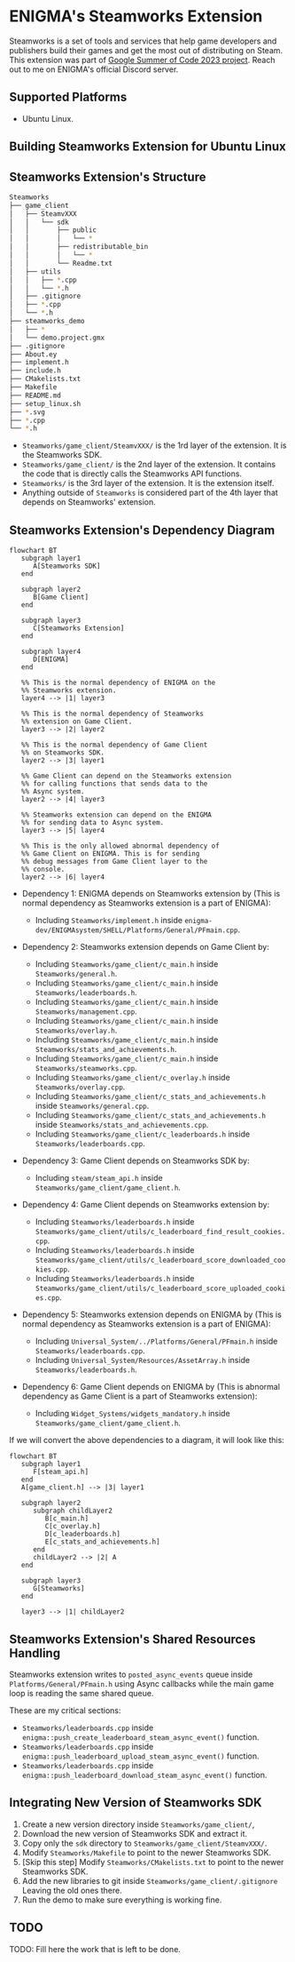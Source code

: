 # ENIGMA's Steamworks Extension

Steamworks is a set of tools and services that help game developers and publishers build their games and get the most out of distributing on Steam.
This extension was part of [Google Summer of Code 2023 project](https://summerofcode.withgoogle.com/programs/2023/projects/kHDskccO). Reach out to
me on ENIGMA's official Discord server.

## Supported Platforms

 - Ubuntu Linux.

## Building Steamworks Extension for Ubuntu Linux



## Steamworks Extension's Structure

```bash
Steamworks
├── game_client
│   ├── SteamvXXX
│   │   └── sdk
│   │       ├── public
│   │       │   └── *
│   │       ├── redistributable_bin
│   │       │   └── *
│   │       └── Readme.txt
│   ├── utils
│   │   ├── *.cpp
│   │   └── *.h
│   ├── .gitignore
│   ├── *.cpp
│   └── *.h
├── steamworks_demo
│   ├── *
│   └── demo.project.gmx
├── .gitignore
├── About.ey
├── implement.h
├── include.h
├── CMakelists.txt
├── Makefile
├── README.md
├── setup_linux.sh
├── *.svg
├── *.cpp
└── *.h
```

   - `Steamworks/game_client/SteamvXXX/` is the 1rd layer of the extension. It is the Steamworks SDK.
   - `Steamworks/game_client/` is the 2nd layer of the extension. It contains the code that is directly calls the Steamworks API functions.
   - `Steamworks/` is the 3rd layer of the extension. It is the extension itself.
   - Anything outside of `Steamworks` is considered part of the 4th layer that depends on Steamworks' extension.


## Steamworks Extension's Dependency Diagram

```mermaid
flowchart BT
   subgraph layer1
      A[Steamworks SDK]
   end

   subgraph layer2
      B[Game Client]
   end

   subgraph layer3
      C[Steamworks Extension]
   end

   subgraph layer4
      D[ENIGMA]
   end

   %% This is the normal dependency of ENIGMA on the
   %% Steamworks extension.
   layer4 --> |1| layer3

   %% This is the normal dependency of Steamworks
   %% extension on Game Client.
   layer3 --> |2| layer2

   %% This is the normal dependency of Game Client
   %% on Steamworks SDK.
   layer2 --> |3| layer1

   %% Game Client can depend on the Steamworks extension
   %% for calling functions that sends data to the
   %% Async system.
   layer2 --> |4| layer3

   %% Steamworks extension can depend on the ENIGMA
   %% for sending data to Async system.
   layer3 --> |5| layer4

   %% This is the only allowed abnormal dependency of  
   %% Game Client on ENIGMA. This is for sending
   %% debug messages from Game Client layer to the
   %% console.
   layer2 --> |6| layer4

```

   - Dependency 1: ENIGMA depends on Steamworks extension by (This is normal dependency as Steamworks extension is a part of ENIGMA):
      - Including `Steamworks/implement.h` inside `enigma-dev/ENIGMAsystem/SHELL/Platforms/General/PFmain.cpp`.

   - Dependency 2: Steamworks extension depends on Game Client by:
      - Including `Steamworks/game_client/c_main.h` inside `Steamworks/general.h`.
      - Including `Steamworks/game_client/c_main.h` inside `Steamworks/leaderboards.h`.
      - Including `Steamworks/game_client/c_main.h` inside `Steamworks/management.cpp`.
      - Including `Steamworks/game_client/c_main.h` inside `Steamworks/overlay.h`.
      - Including `Steamworks/game_client/c_main.h` inside `Steamworks/stats_and_achievements.h`.
      - Including `Steamworks/game_client/c_main.h` inside `Steamworks/steamworks.cpp`.
      - Including `Steamworks/game_client/c_overlay.h` inside `Steamworks/overlay.cpp`.
      - Including `Steamworks/game_client/c_stats_and_achievements.h` inside `Steamworks/general.cpp`.
      - Including `Steamworks/game_client/c_stats_and_achievements.h` inside `Steamworks/stats_and_achievements.cpp`.
      - Including `Steamworks/game_client/c_leaderboards.h` inside `Steamworks/leaderboards.cpp`.

   - Dependency 3: Game Client depends on Steamworks SDK by:
      - Including `steam/steam_api.h` inside `Steamworks/game_client/game_client.h`.

   - Dependency 4: Game Client depends on Steamworks extension by:
      - Including `Steamworks/leaderboards.h` inside `Steamworks/game_client/utils/c_leaderboard_find_result_cookies.cpp`.
      - Including `Steamworks/leaderboards.h` inside `Steamworks/game_client/utils/c_leaderboard_score_downloaded_cookies.cpp`.
      - Including `Steamworks/leaderboards.h` inside `Steamworks/game_client/utils/c_leaderboard_score_uploaded_cookies.cpp`.

   - Dependency 5: Steamworks extension depends on ENIGMA by (This is normal dependency as Steamworks extension is a part of ENIGMA):
      - Including `Universal_System/../Platforms/General/PFmain.h` inside `Steamworks/leaderboards.cpp`.
      - Including `Universal_System/Resources/AssetArray.h` inside `Steamworks/leaderboards.h`.

   - Dependency 6: Game Client depends on ENIGMA by (This is abnormal dependency as Game Client is a part of Steamworks extension):
      - Including `Widget_Systems/widgets_mandatory.h` inside `Steamworks/game_client/game_client.h`.

If we will convert the above dependencies to a diagram, it will look like this:

```mermaid
flowchart BT
   subgraph layer1
      F[steam_api.h]
   end
   A[game_client.h] --> |3| layer1

   subgraph layer2
      subgraph childLayer2
         B[c_main.h]
         C[c_overlay.h]
         D[c_leaderboards.h]
         E[c_stats_and_achievements.h]
      end
      childLayer2 --> |2| A
   end

   subgraph layer3
      G[Steamworks]
   end

   layer3 --> |1| childLayer2
```

## Steamworks Extension's Shared Resources Handling

Steamworks extension writes to `posted_async_events` queue inside `Platforms/General/PFmain.h` using Async callbacks
while the main game loop is reading the same shared queue.

These are my critical sections:
 - `Steamworks/leaderboards.cpp` inside `enigma::push_create_leaderboard_steam_async_event()` function.
 - `Steamworks/leaderboards.cpp` inside `enigma::push_leaderboard_upload_steam_async_event()` function.
 - `Steamworks/leaderboards.cpp` inside `enigma::push_leaderboard_download_steam_async_event()` function.

## Integrating New Version of Steamworks SDK

 1. Create a new version directory inside `Steamworks/game_client/`,
 2. Download the new version of Steamworks SDK and extract it.
 3. Copy only the `sdk` directory to `Steamworks/game_client/SteamvXXX/`.
 4. Modify `Steamworks/Makefile` to point to the newer Steamworks SDK.
 5. [Skip this step] Modify `Steamworks/CMakelists.txt` to point to the newer Steamworks SDK.
 6. Add the new libraries to git inside `Steamworks/game_client/.gitignore` Leaving the old ones there.
 7. Run the demo to make sure everything is working fine.

## TODO

TODO: Fill here the work that is left to be done.


